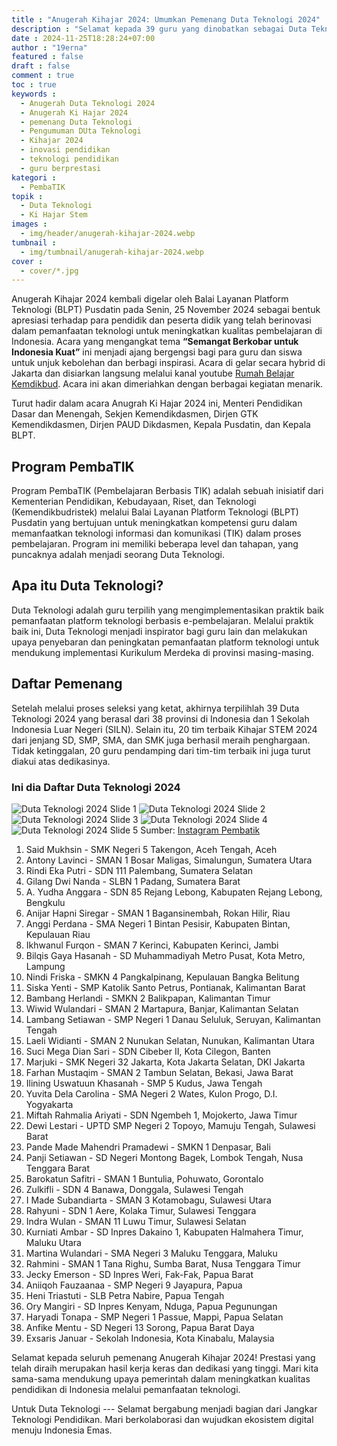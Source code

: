 ```yaml
---
title : "Anugerah Kihajar 2024: Umumkan Pemenang Duta Teknologi 2024"
description : "Selamat kepada 39 guru yang dinobatkan sebagai Duta Teknologi 2024! Cek pengumuman lengkap dalam Anugerah Kihajar 2024."
date : 2024-11-25T18:28:24+07:00
author : "19erna"
featured : false
draft : false
comment : true
toc : true
keywords : 
  - Anugerah Duta Teknologi 2024
  - Anugerah Ki Hajar 2024
  - pemenang Duta Teknologi
  - Pengumuman DUta Teknologi
  - Kihajar 2024
  - inovasi pendidikan
  - teknologi pendidikan
  - guru berprestasi
kategori : 
  - PembaTIK
topik :
  - Duta Teknologi
  - Ki Hajar Stem
images : 
  - img/header/anugerah-kihajar-2024.webp
tumbnail : 
  - img/tumbnail/anugerah-kihajar-2024.webp
cover : 
  - cover/*.jpg
---
```

Anugerah Kihajar 2024 kembali digelar oleh Balai Layanan Platform Teknologi (BLPT) Pusdatin pada Senin, 25 November 2024 sebagai bentuk apresiasi terhadap para pendidik dan peserta didik yang telah berinovasi dalam pemanfaatan teknologi untuk meningkatkan kualitas pembelajaran di Indonesia. Acara yang mengangkat tema **“Semangat Berkobar untuk Indonesia Kuat”** ini menjadi ajang bergengsi bagi para guru dan siswa untuk unjuk kebolehan dan berbagi inspirasi. Acara di gelar secara hybrid di Jakarta dan disiarkan langsung melalui kanal youtube [Rumah Belajar Kemdikbud](https://www.youtube.com/@RumahBelajarKemdikbud). Acara ini akan dimeriahkan dengan berbagai kegiatan menarik. 

Turut hadir dalam acara Anugrah Ki Hajar 2024 ini, Menteri Pendidikan Dasar dan Menengah, Sekjen Kemendikdasmen, Dirjen GTK Kemendikdasmen, Dirjen PAUD Dikdasmen, Kepala Pusdatin, dan Kepala BLPT.

## Program PembaTIK

Program PembaTIK (Pembelajaran Berbasis TIK) adalah sebuah inisiatif dari Kementerian Pendidikan, Kebudayaan, Riset, dan Teknologi (Kemendikbudristek) melalui Balai Layanan Platform Teknologi (BLPT) Pusdatin yang bertujuan untuk meningkatkan kompetensi guru dalam memanfaatkan teknologi informasi dan komunikasi (TIK) dalam proses pembelajaran. Program ini memiliki beberapa level dan tahapan, yang puncaknya adalah menjadi seorang Duta Teknologi.

## Apa itu Duta Teknologi? 

Duta Teknologi adalah guru terpilih yang mengimplementasikan praktik baik pemanfaatan platform teknologi berbasis e-pembelajaran. Melalui praktik baik ini, Duta Teknologi menjadi inspirator bagi guru lain dan melakukan upaya penyebaran dan peningkatan pemanfaatan platform teknologi untuk mendukung implementasi Kurikulum Merdeka di provinsi masing-masing.

## Daftar Pemenang

Setelah melalui proses seleksi yang ketat, akhirnya terpilihlah 39 Duta Teknologi 2024 yang berasal dari 38 provinsi di Indonesia dan 1 Sekolah Indonesia Luar Negeri (SILN). Selain itu, 20 tim terbaik Kihajar STEM 2024 dari jenjang SD, SMP, SMA, dan SMK juga berhasil meraih penghargaan. Tidak ketinggalan, 20 guru pendamping dari tim-tim terbaik ini juga turut diakui atas dedikasinya.

### Ini dia Daftar Duta Teknologi 2024
![Duta Teknologi 2024 Slide 1](/images/pembatik/2024/duta-slide1.jpg)
![Duta Teknologi 2024 Slide 2](/images/pembatik/2024/duta-slide2.jpg)
![Duta Teknologi 2024 Slide 3](/images/pembatik/2024/duta-slide3.jpg)
![Duta Teknologi 2024 Slide 4](/images/pembatik/2024/duta-slide4.jpg)
![Duta Teknologi 2024 Slide 5](/images/pembatik/2024/duta-slide5.jpg)
Sumber: [Instagram Pembatik](https://www.instagram.com/p/DCq4PRWzGIQ/?utm_source=ig_web_copy_link&igsh=MzRlODBiNWFlZA==)
1. Said Mukhsin - SMK Negeri 5 Takengon, Aceh Tengah, Aceh
2. Antony Lavinci - SMAN 1 Bosar Maligas, Simalungun, Sumatera Utara
3. Rindi Eka Putri - SDN 111 Palembang, Sumatera Selatan
4. Gilang Dwi Nanda - SLBN 1 Padang, Sumatera Barat
5. A. Yudha Anggara - SDN 85 Rejang Lebong, Kabupaten Rejang Lebong, Bengkulu
6. Anijar Hapni Siregar - SMAN 1 Bagansinembah, Rokan Hilir, Riau
7. Anggi Perdana - SMA Negeri 1 Bintan Pesisir, Kabupaten Bintan, Kepulauan Riau
8. Ikhwanul Furqon - SMAN 7 Kerinci, Kabupaten Kerinci, Jambi
9. Bilqis Gaya Hasanah - SD Muhammadiyah Metro Pusat, Kota Metro, Lampung
10. Nindi Friska - SMKN 4 Pangkalpinang, Kepulauan Bangka Belitung
11. Siska Yenti - SMP Katolik Santo Petrus, Pontianak, Kalimantan Barat
12. Bambang Herlandi - SMKN 2 Balikpapan, Kalimantan Timur
13. Wiwid Wulandari - SMAN 2 Martapura, Banjar, Kalimantan Selatan
14. Lambang Setiawan - SMP Negeri 1 Danau Seluluk, Seruyan, Kalimantan Tengah
15. Laeli Widianti - SMAN 2 Nunukan Selatan, Nunukan, Kalimantan Utara
16. Suci Mega Dian Sari - SDN Cibeber II, Kota Cilegon, Banten
17. Marjuki - SMK Negeri 32 Jakarta, Kota Jakarta Selatan, DKI Jakarta
18. Farhan Mustaqim - SMAN 2 Tambun Selatan, Bekasi, Jawa Barat
19. Ilining Uswatuun Khasanah - SMP 5 Kudus, Jawa Tengah
20. Yuvita Dela Carolina - SMA Negeri 2 Wates, Kulon Progo, D.I. Yogyakarta
21. Miftah Rahmalia Ariyati - SDN Ngembeh 1, Mojokerto, Jawa Timur
22. Dewi Lestari - UPTD SMP Negeri 2 Topoyo, Mamuju Tengah, Sulawesi Barat
23. Pande Made Mahendri Pramadewi - SMKN 1 Denpasar, Bali
24. Panji Setiawan - SD Negeri Montong Bagek, Lombok Tengah, Nusa Tenggara Barat
25. Barokatun Safitri - SMAN 1 Buntulia, Pohuwato, Gorontalo
26. Zulkifli - SDN 4 Banawa, Donggala, Sulawesi Tengah
27. I Made Subandiarta - SMAN 3 Kotamobagu, Sulawesi Utara
28. Rahyuni - SDN 1 Aere, Kolaka Timur, Sulawesi Tenggara
29. Indra Wulan - SMAN 11 Luwu Timur, Sulawesi Selatan
30. Kurniati Ambar - SD Inpres Dakaino 1, Kabupaten Halmahera Timur, Maluku Utara
31. Martina Wulandari - SMA Negeri 3 Maluku Tenggara, Maluku
32. Rahmini - SMAN 1 Tana Righu, Sumba Barat, Nusa Tenggara Timur
33. Jecky Emerson - SD Inpres Weri, Fak-Fak, Papua Barat
34. Aniiqoh Fauzaanaa - SMP Negeri 9 Jayapura, Papua
35. Heni Triastuti - SLB Petra Nabire, Papua Tengah
36. Ory Mangiri - SD Inpres Kenyam, Nduga, Papua Pegunungan
37. Haryadi Tonapa - SMP Negeri 1 Passue, Mappi, Papua Selatan
38. Anfike Mentu - SD Negeri 13 Sorong, Papua Barat Daya
39. Exsaris Januar - Sekolah Indonesia, Kota Kinabalu, Malaysia


Selamat kepada seluruh pemenang Anugerah Kihajar 2024! Prestasi yang telah diraih merupakan hasil kerja keras dan dedikasi yang tinggi. Mari kita sama-sama mendukung upaya pemerintah dalam meningkatkan kualitas pendidikan di Indonesia melalui pemanfaatan teknologi.

Untuk Duta Teknologi --- Selamat bergabung menjadi bagian dari Jangkar Teknologi Pendidikan. Mari berkolaborasi dan wujudkan ekosistem digital menuju Indonesia Emas.